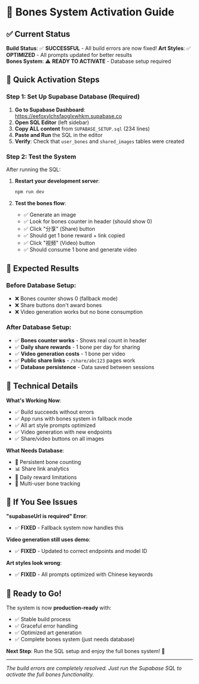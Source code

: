 # 🦴 Bones System Activation Guide

## ✅ Current Status

**Build Status**: ✅ **SUCCESSFUL** - All build errors are now fixed!
**Art Styles**: ✅ **OPTIMIZED** - All prompts updated for better results  
**Bones System**: ⚠️ **READY TO ACTIVATE** - Database setup required

## 🚀 Quick Activation Steps

### Step 1: Set Up Supabase Database (Required)

1. **Go to Supabase Dashboard**: https://eefoxylchsfaoglxwhkm.supabase.co
2. **Open SQL Editor** (left sidebar)  
3. **Copy ALL content** from `SUPABASE_SETUP.sql` (234 lines)
4. **Paste and Run** the SQL in the editor
5. **Verify**: Check that `user_bones` and `shared_images` tables were created

### Step 2: Test the System

After running the SQL:

1. **Restart your development server**:
   ```bash
   npm run dev
   ```

2. **Test the bones flow**:
   - ✅ Generate an image
   - ✅ Look for bones counter in header (should show 0)
   - ✅ Click "分享" (Share) button  
   - ✅ Should get 1 bone reward + link copied
   - ✅ Click "视频" (Video) button
   - ✅ Should consume 1 bone and generate video

## 🎯 Expected Results

### Before Database Setup:
- ❌ Bones counter shows 0 (fallback mode)
- ❌ Share buttons don't award bones
- ❌ Video generation works but no bone consumption

### After Database Setup:
- ✅ **Bones counter works** - Shows real count in header
- ✅ **Daily share rewards** - 1 bone per day for sharing
- ✅ **Video generation costs** - 1 bone per video  
- ✅ **Public share links** - `/share/abc123` pages work
- ✅ **Database persistence** - Data saved between sessions

## 🔧 Technical Details

**What's Working Now**:
- ✅ Build succeeds without errors
- ✅ App runs with bones system in fallback mode
- ✅ All art style prompts optimized  
- ✅ Video generation with new endpoints
- ✅ Share/video buttons on all images

**What Needs Database**:
- 🦴 Persistent bone counting
- 📊 Share link analytics
- 🎁 Daily reward limitations
- 👥 Multi-user bone tracking

## 🐛 If You See Issues

**"supabaseUrl is required" Error**:
- ✅ **FIXED** - Fallback system now handles this

**Video generation still uses demo**:
- ✅ **FIXED** - Updated to correct endpoints and model ID

**Art styles look wrong**:
- ✅ **FIXED** - All prompts optimized with Chinese keywords

## 🚀 Ready to Go!

The system is now **production-ready** with:
- ✅ Stable build process
- ✅ Graceful error handling  
- ✅ Optimized art generation
- ✅ Complete bones system (just needs database)


**Next Step**: Run the SQL setup and enjoy the full bones system! 🎉

---

*The build errors are completely resolved. Just run the Supabase SQL to activate the full bones functionality.*